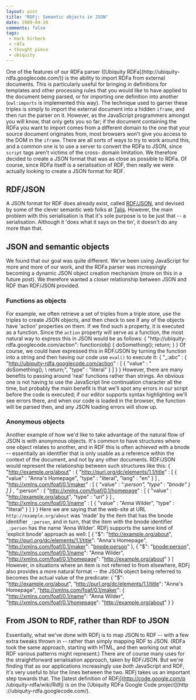 ```yaml
---
layout: post
title: "RDFj: Semantic objects in JSON"
date: 2009-04-20
comments: false
tags:
 - mark birbeck
 - rdfa
 - thought piece
 - ubiquity
---
```

One of the features of our RDFa parser ([Ubiquity RDFa](http://ubiquity-
rdfa.googlecode.com/)) is the ability to import RDFa from external documents.
This is particularly useful for bringing in definitions for templates and
other processing rules that you would like to have applied to the document
being parsed, or for importing one definition into another (`owl:imports` is
implemented this way). The technique used to garner these triples is simply to
import the external document into a hidden `iframe`, and then run the parser
on it. However, as the JavaScript programmers amongst you will know, that only
gets you so far; if the document containing the RDFa you want to import comes
from a different domain to the one that your source document originates from,
most browsers won't give you access to the DOM in the `iframe`. There are all
sorts of ways to try to work around this, and a common one is to use a server
to convert the RDFa to JSON, since `script` tags aren't victims of the cross-
domain limitation. We therefore decided to create a JSON format that was as
close as possible to RDFa. Of course, since RDFa itself is a serialisation of
RDF, then really we were actually looking to create a JSON format for RDF.

<!-- more -->

## RDF/JSON

A JSON format for RDF does already exist, called
[RDF/JSON](http://n2.talis.com/wiki/RDF_JSON_Specification), and devised by
some of the clever semantic web folks at [Talis](http://talis.com/). However,
the main problem with this serialisation is that it's sole purpose is to be
just that -- a serialisation. Although it 'does what it says on the tin', it
doesn't do any more than that.

## JSON and semantic objects

We found that our goal was quite different. We've been using JavaScript for
more and more of our work, and the RDFa parser was increasingly becoming a
dynamic JSON object creation mechanism (more on this in a future post). We
therefore wanted a closer relationship between JSON and RDF than RDF/JSON
provided.

### Functions as objects

For example, we often retrieve a set of triples from a triple store, use the
triples to create JSON objects, and then check to see if any of the objects
have 'action' properties on them. If we find such a property, it is executed
as a function. Since the `action` property will serve as a function, the most
natural way to express this in JSON would be as follows:  { "http://ubiquity-
rdfa.googlecode.com/action": function(obj) { doSomething(); return; } }  Of
course, we could have expressed this in RDF/JSON by turning the function into
a string and then having our code use `eval()` to execute it:  { "_:abc" : {
"http://ubiquity-rdfa.googlecode.com/action" : [ { "value" : " \
doSomething(); \ return;", "type" : "literal" } ] } }  However, there are many
benefits to passing around 'real' functions rather than strings. An obvious
one is not having to use the JavaScript line continuation character all the
time, but probably the main benefit is that we'll spot any errors in our
script before the code is executed; if our editor supports syntax highlighting
we'll see errors there, and when our code is loaded in the browser, the
function will be parsed then, and any JSON loading errors will show up.

### Anonymous objects

Another example of how we'd like to take advantage of the natural flow of JSON
is with anonymous objects. It's common to have structures where one object
relates to another, and in RDF this is often achieved with a bnode --
essentially an identifier that is only usable as a reference within the
context of the document, and not by any other documents. RDF/JSON would
represent the relationship between such structures like this:  {
"http://example.org/about" : { "http://purl.org/dc/elements/1.1/title" : [ {
"value" : "Anna's Homepage", "type" : "literal", "lang" : "en" } ] ,
"http://xmlns.com/foaf/0.1/maker" : [ { "value" : "_:person", "type" : "bnode"
} ] } , "_:person" : { "http://xmlns.com/foaf/0.1/homepage" : [ { "value" :
"http://example.org/about", "type" : "uri" } ] ,
"http://xmlns.com/foaf/0.1/name" : [ { "value" : "Anna Wilder", "type" :
"literal" } ] } }  Here we are saying that the web-site at URL
`http://example.org/about` was 'made' by the item that has the bnode
identifier `_:person`, and in turn, that the item with the bnode identifier
`_:person` has the name 'Anna Wilder'. RDFj supports the same kind of
'explicit bnode' approach as well:  [ { "$": "<http://example.org/about>",
"http://purl.org/dc/elements/1.1/title": "Anna's Homepage",
"http://xmlns.com/foaf/0.1/maker": "<bnode:person>" }, { "$":
"<bnode:person>", "http://xmlns.com/foaf/0.1/name": "Anna Wilder",
"http://xmlns.com/foaf/0.1/homepage": "<http://example.org/about>" } ]
However, in situations where an item is not referred to from elsewhere, RDFj
also provides a more natural format -- the JSON object being referred to
becomes the actual value of the predicate:  { "$":
"<http://example.org/about>", "http://purl.org/dc/elements/1.1/title": "Anna's
Homepage", "http://xmlns.com/foaf/0.1/maker": {
"http://xmlns.com/foaf/0.1/name": "Anna Wilder",
"http://xmlns.com/foaf/0.1/homepage": "<http://example.org/about>" } }

## From JSON to RDF, rather than RDF to JSON

Essentially, what we've done with RDFj is to map JSON to RDF -- with a few
extra tweaks thrown in -- rather than simply mapping RDF to JSON. (RDFa took
the same approach, starting with HTML, and then working out what RDF various
patterns might represent.) There are of course many uses for the
straightforward serialisation approach, taken by RDF/JSON. But we're finding
that as our applications increasingly use _both_ JavaScript and RDF, it's very
useful to blur the lines between the two. RDFj takes us an important step
towards that. The [latest definition of RDFj](http://code.google.com/p
/ubiquity-rdfa/wiki/Rdfj) is on the [Ubiquity RDFa Google Code project](http
://ubiquity-rdfa.googlecode.com/).

